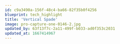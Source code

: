 ```yaml
---
id: c9a3490a-156f-48c4-ba66-82f35b0f4256
blueprint: tech_highlight
title: 'Vertical Spade'
image: pro-capture-one-0146-2.jpg
updated_by: 63f13f7c-2a11-499f-b033-ad0f353c2031
updated_at: 1667414967
---
```

